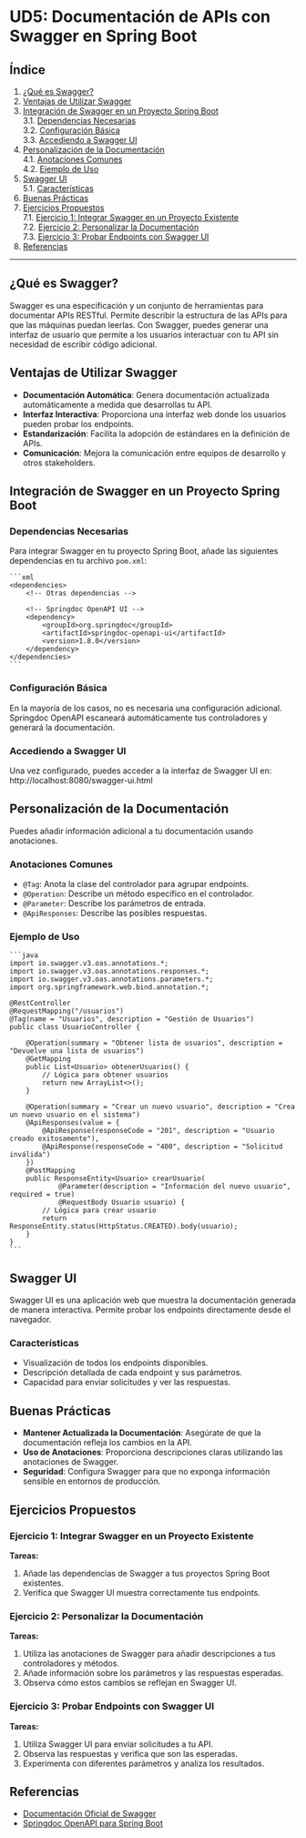 # UD5: Documentación de APIs con Swagger en Spring Boot

## Índice

1. [¿Qué es Swagger?](#qué-es-swagger)
2. [Ventajas de Utilizar Swagger](#ventajas-de-utilizar-swagger)
3. [Integración de Swagger en un Proyecto Spring Boot](#integración-de-swagger-en-un-proyecto-spring-boot)  
   3.1. [Dependencias Necesarias](#dependencias-necesarias)  
   3.2. [Configuración Básica](#configuración-básica)  
   3.3. [Accediendo a Swagger UI](#accediendo-a-swagger-ui)
4. [Personalización de la Documentación](#personalización-de-la-documentación)  
   4.1. [Anotaciones Comunes](#anotaciones-comunes)  
   4.2. [Ejemplo de Uso](#ejemplo-de-uso)
5. [Swagger UI](#swagger-ui)  
   5.1. [Características](#características)
6. [Buenas Prácticas](#buenas-prácticas)
7. [Ejercicios Propuestos](#ejercicios-propuestos)  
   7.1. [Ejercicio 1: Integrar Swagger en un Proyecto Existente](#ejercicio-1-integrar-swagger-en-un-proyecto-existente)  
   7.2. [Ejercicio 2: Personalizar la Documentación](#ejercicio-2-personalizar-la-documentación)  
   7.3. [Ejercicio 3: Probar Endpoints con Swagger UI](#ejercicio-3-probar-endpoints-con-swagger-ui)
8. [Referencias](#referencias)



---
## ¿Qué es Swagger?

Swagger es una especificación y un conjunto de herramientas para documentar APIs RESTful. Permite describir la estructura de las APIs para que las máquinas puedan leerlas. Con Swagger, puedes generar una interfaz de usuario que permite a los usuarios interactuar con tu API sin necesidad de escribir código adicional.

## Ventajas de Utilizar Swagger

- **Documentación Automática**: Genera documentación actualizada automáticamente a medida que desarrollas tu API.
- **Interfaz Interactiva**: Proporciona una interfaz web donde los usuarios pueden probar los endpoints.
- **Estandarización**: Facilita la adopción de estándares en la definición de APIs.
- **Comunicación**: Mejora la comunicación entre equipos de desarrollo y otros stakeholders.

## Integración de Swagger en un Proyecto Spring Boot

### Dependencias Necesarias

Para integrar Swagger en tu proyecto Spring Boot, añade las siguientes dependencias en tu archivo `pom.xml`:

    ```xml
    <dependencies>
        <!-- Otras dependencias -->

        <!-- Springdoc OpenAPI UI -->
        <dependency>
            <groupId>org.springdoc</groupId>
            <artifactId>springdoc-openapi-ui</artifactId>
            <version>1.8.0</version>
        </dependency>
    </dependencies>
    ```

### Configuración Básica

En la mayoría de los casos, no es necesaria una configuración adicional. Springdoc OpenAPI escaneará automáticamente tus controladores y generará la documentación.

### Accediendo a Swagger UI

Una vez configurado, puedes acceder a la interfaz de Swagger UI en:
http://localhost:8080/swagger-ui.html


## Personalización de la Documentación

Puedes añadir información adicional a tu documentación usando anotaciones.

### Anotaciones Comunes

- `@Tag`: Anota la clase del controlador para agrupar endpoints.
- `@Operation`: Describe un método específico en el controlador.
- `@Parameter`: Describe los parámetros de entrada.
- `@ApiResponses`: Describe las posibles respuestas.

### Ejemplo de Uso

    ```java
    import io.swagger.v3.oas.annotations.*;
    import io.swagger.v3.oas.annotations.responses.*;
    import io.swagger.v3.oas.annotations.parameters.*;
    import org.springframework.web.bind.annotation.*;

    @RestController
    @RequestMapping("/usuarios")
    @Tag(name = "Usuarios", description = "Gestión de Usuarios")
    public class UsuarioController {

        @Operation(summary = "Obtener lista de usuarios", description = "Devuelve una lista de usuarios")
        @GetMapping
        public List<Usuario> obtenerUsuarios() {
            // Lógica para obtener usuarios
            return new ArrayList<>();
        }

        @Operation(summary = "Crear un nuevo usuario", description = "Crea un nuevo usuario en el sistema")
        @ApiResponses(value = {
            @ApiResponse(responseCode = "201", description = "Usuario creado exitosamente"),
            @ApiResponse(responseCode = "400", description = "Solicitud inválida")
        })
        @PostMapping
        public ResponseEntity<Usuario> crearUsuario(
                @Parameter(description = "Información del nuevo usuario", required = true)
                @RequestBody Usuario usuario) {
            // Lógica para crear usuario
            return ResponseEntity.status(HttpStatus.CREATED).body(usuario);
        }
    }
    ```

## Swagger UI

Swagger UI es una aplicación web que muestra la documentación generada de manera interactiva. Permite probar los endpoints directamente desde el navegador.

### Características

- Visualización de todos los endpoints disponibles.
- Descripción detallada de cada endpoint y sus parámetros.
- Capacidad para enviar solicitudes y ver las respuestas.

## Buenas Prácticas

- **Mantener Actualizada la Documentación**: Asegúrate de que la documentación refleja los cambios en la API.
- **Uso de Anotaciones**: Proporciona descripciones claras utilizando las anotaciones de Swagger.
- **Seguridad**: Configura Swagger para que no exponga información sensible en entornos de producción.

## Ejercicios Propuestos

### Ejercicio 1: Integrar Swagger en un Proyecto Existente

**Tareas:**

1. Añade las dependencias de Swagger a tus proyectos Spring Boot existentes.
2. Verifica que Swagger UI muestra correctamente tus endpoints.

### Ejercicio 2: Personalizar la Documentación

**Tareas:**

1. Utiliza las anotaciones de Swagger para añadir descripciones a tus controladores y métodos.
2. Añade información sobre los parámetros y las respuestas esperadas.
3. Observa cómo estos cambios se reflejan en Swagger UI.

### Ejercicio 3: Probar Endpoints con Swagger UI

**Tareas:**

1. Utiliza Swagger UI para enviar solicitudes a tu API.
2. Observa las respuestas y verifica que son las esperadas.
3. Experimenta con diferentes parámetros y analiza los resultados.


## Referencias

- [Documentación Oficial de Swagger](https://swagger.io/)
- [Springdoc OpenAPI para Spring Boot](https://springdoc.org/)

